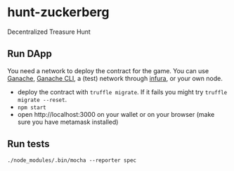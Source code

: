 # hunt-zuckerberg
Decentralized Treasure Hunt

## Run DApp
You need a network to deploy the contract for the game. You can use [Ganache][ganache], [Ganache CLI][ganache:cli], a (test) network through [infura][infura], or your own node.

- deploy the contract with `truffle migrate`. If it fails you might try `truffle migrate --reset`.
- `npm start`
- open http://localhost:3000 on your wallet or on your browser (make sure you have metamask installed)

## Run tests
`./node_modules/.bin/mocha --reporter spec`


[ganache]: https://truffleframework.com/ganache
[ganache:cli]: https://github.com/trufflesuite/ganache-cli
[infura]: https://infura.io/
